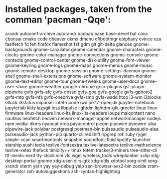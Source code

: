 # Installed packages, taken from the comman 'pacman -Qqe':

arandr
autoconf-archive
autorandr
baobab
base
base-devel
bat
cava
cbonsai
cmake
code
dbeaver
dkms
dmenu
efibootmgr
epiphany
evince
eza
fastfetch
fd
feh
firefox
flameshot
fzf
gdm
git
git-delta
glances
gnome-backgrounds
gnome-calculator
gnome-calendar
gnome-characters
gnome-clocks
gnome-color-manager
gnome-connections
gnome-console
gnome-contacts
gnome-control-center
gnome-disk-utility
gnome-font-viewer
gnome-keyring
gnome-logs
gnome-maps
gnome-menus
gnome-music
gnome-remote-desktop
gnome-session
gnome-settings-daemon
gnome-shell
gnome-shell-extensions
gnome-software
gnome-system-monitor
gnome-text-editor
gnome-tour
gnome-tweaks
gnome-user-docs
gnome-user-share
gnome-weather
google-chrome
grilo-plugins
gst-plugin-pipewire
gvfs
gvfs-afc
gvfs-dnssd
gvfs-goa
gvfs-google
gvfs-gphoto2
gvfs-mtp
gvfs-nfs
gvfs-onedrive
gvfs-smb
gvfs-wsdd
htop
i3-wm
i3blocks
i3lock
i3status
iniparser
intel-ucode
iwd
jdk17-openjdk
jupyter-notebook
jupyterlab
kitty
lazygit
less
libpulse
lightdm
lightdm-gtk-greeter
linux
linux-firmware
linux-headers
linux-lts
linux-lts-headers
loupe
malcontent
nano
nautilus
neofetch
neovim
network-manager-applet
networkmanager
nodejs
npm
nvidia-dkms
nyancat
orca
pavucontrol
picom
pipewire
pipewire-alsa
pipewire-jack
polybar
postgresql
postman-bin
pulseaudio
pulseaudio-alsa
pulseaudio-jack
python-pip
quarto-cli
redshift
ripgrep
rofi
ruby
rygel
simple-scan
smartmontools
snapshot
soundfont-fluid
spotify-launcher
starship
sushi
tecla
texlive-fontsextra
texlive-latexextra
texlive-mathscience
texlive-xetex
thefuck
timidity++
tmux
totem
tracker3-miners
tree-sitter-cli
ttf-meslo-nerd
tty-clock
vim
vlc
wget
wireless_tools
wireplumber
xclip
xdg-desktop-portal-gnome
xdg-user-dirs-gtk
xdg-utils
xdotool
xorg-xinit
xorg-xrandr
xterm
yarn
yay
yay-debug
yelp
zen-browser-avx2-bin
zoxide
zram-generator
zsh-autosuggestions
zsh-syntax-highlighting
